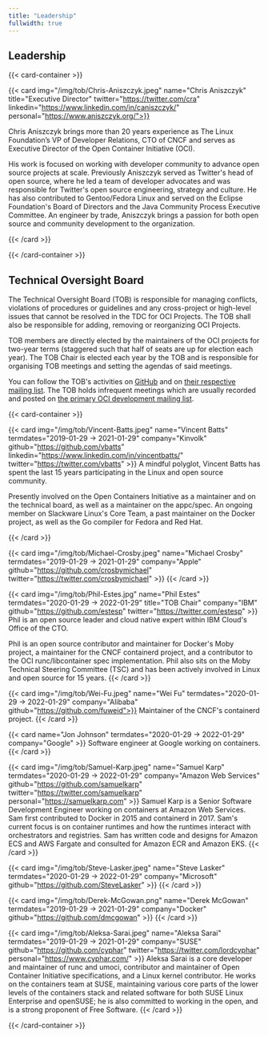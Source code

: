 ```yaml
---
title: "Leadership"
fullwidth: true
---
```


## Leadership

{{< card-container >}}

{{< card img="/img/tob/Chris-Aniszczyk.jpeg" name="Chris Aniszczyk" title="Executive Director" twitter="https://twitter.com/cra" linkedin="https://www.linkedin.com/in/caniszczyk/" personal="https://www.aniszczyk.org/">}}

Chris Aniszczyk brings more than 20 years experience as The Linux Foundation’s
VP of Developer Relations, CTO of CNCF and serves as Executive Director of the
Open Container Initiative (OCI).

His work is focused on working with developer community to advance open source
projects at scale. Previously Aniszczyk served as Twitter's head of open
source, where he led a team of developer advocates and was responsible for
Twitter's open source engineering, strategy and culture. He has also
contributed to Gentoo/Fedora Linux and served on the Eclipse Foundation's Board
of Directors and the Java Community Process Executive Committee. An engineer by
trade, Aniszczyk brings a passion for both open source and community
development to the organization.

{{< /card >}}

{{< /card-container >}}

## Technical Oversight Board

The Technical Oversight Board (TOB) is responsible for managing conflicts, violations of procedures or guidelines and any cross-project or high-level issues that cannot be resolved in the TDC for OCI Projects.
The TOB shall also be responsible for adding, removing or reorganizing OCI Projects.

TOB members are directly elected by the maintainers of the OCI projects for two-year terms (staggered such that half of seats are up for election each year).
The TOB Chair is elected each year by the TOB and is responsible for organising TOB meetings and setting the agendas of said meetings.

You can follow the TOB's activities on [GitHub](https://github.com/opencontainers/tob) and on [their respective mailing list](https://groups.google.com/a/opencontainers.org/forum/#!forum/tob).
The TOB holds infrequent meetings which are usually recorded and posted on [the primary OCI development mailing list](https://groups.google.com/a/opencontainers.org/forum/#!forum/dev).

{{< card-container >}}

{{< card img="/img/tob/Vincent-Batts.jpeg" name="Vincent Batts" termdates="2019-01-29 → 2021-01-29" company="Kinvolk" github="https://github.com/vbatts" linkedin="https://www.linkedin.com/in/vincentbatts/" twitter="https://twitter.com/vbatts" >}}
A mindful polyglot, Vincent Batts has spent the last 15 years participating in
the Linux and open source community.

Presently involved on the Open Containers Initiative as a maintainer and on the
technical board, as well as a maintainer on the appc/spec. An ongoing member on
Slackware Linux's Core Team, a past maintainer on the Docker project, as well
as the Go compiler for Fedora and Red Hat.

{{< /card >}}

{{< card img="/img/tob/Michael-Crosby.jpeg" name="Michael Crosby" termdates="2019-01-29 → 2021-01-29" company="Apple" github="https://github.com/crosbymichael" twitter="https://twitter.com/crosbymichael" >}}
{{< /card >}}

{{< card img="/img/tob/Phil-Estes.jpg" name="Phil Estes" termdates="2020-01-29 → 2022-01-29" title="TOB Chair" company="IBM" github="https://github.com/estesp" twitter="https://twitter.com/estesp" >}}
Phil is an open source leader and cloud native expert within IBM Cloud's Office
of the CTO.

Phil is an open source contributor and maintainer for Docker's Moby project, a
maintainer for the CNCF containerd project, and a contributor to the OCI
runc/libcontainer spec implementation. Phil also sits on the Moby Technical
Steering Committee (TSC) and has been actively involved in Linux and open
source for 15 years.
{{< /card >}}

{{< card img="/img/tob/Wei-Fu.jpeg" name="Wei Fu" termdates="2020-01-29 → 2022-01-29" company="Alibaba" github="https://github.com/fuweid">}}
Maintainer of the CNCF's containerd project.
{{< /card >}}

{{< card name="Jon Johnson" termdates="2020-01-29 → 2022-01-29" company="Google" >}}
Software engineer at Google working on containers.
{{< /card >}}

{{< card img="/img/tob/Samuel-Karp.jpeg" name="Samuel Karp" termdates="2020-01-29 → 2022-01-29" company="Amazon Web Services" github="https://github.com/samuelkarp" twitter="https://twitter.com/samuelkarp" personal="https://samuelkarp.com" >}}
Samuel Karp is a Senior Software Development Engineer working on containers at
Amazon Web Services. Sam first contributed to Docker in 2015 and containerd in
2017. Sam's current focus is on container runtimes and how the runtimes
interact with orchestrators and registries. Sam has written code and designs
for Amazon ECS and AWS Fargate and consulted for Amazon ECR and Amazon EKS.
{{< /card >}}

{{< card img="/img/tob/Steve-Lasker.jpeg" name="Steve Lasker" termdates="2020-01-29 → 2022-01-29" company="Microsoft" github="https://github.com/SteveLasker" >}}
{{< /card >}}

{{< card img="/img/tob/Derek-McGowan.png" name="Derek McGowan" termdates="2019-01-29 → 2021-01-29" company="Docker" github="https://github.com/dmcgowan" >}}
{{< /card >}}

{{< card img="/img/tob/Aleksa-Sarai.jpeg" name="Aleksa Sarai" termdates="2019-01-29 → 2021-01-29" company="SUSE" github="https://github.com/cyphar" twitter="https://twitter.com/lordcyphar" personal="https://www.cyphar.com/" >}}
Aleksa Sarai is a core developer and maintainer of runc and umoci, contributor
and maintainer of Open Container Initiative specifications, and a Linux kernel
contributor. He works on the containers team at SUSE, maintaining various core
parts of the lower levels of the containers stack and related software for both
SUSE Linux Enterprise and openSUSE; he is also committed to working in the
open, and is a strong proponent of Free Software.
{{< /card >}}

{{< /card-container >}}
